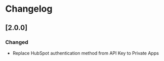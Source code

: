 # Changelog

## [2.0.0]

### Changed

- Replace HubSpot authentication method from API Key to Private Apps